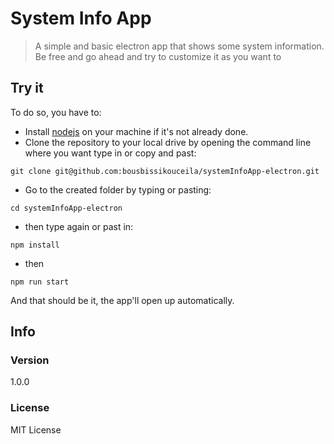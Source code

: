 # System Info App

> A simple and basic electron app that shows some system information. Be free and go ahead and try to customize it as you want to

## Try it
To do so, you have to:
* Install [nodejs](https://nodejs.org/en/ "Link to download nodejs") on your machine if it's not already done.
* Clone the repository to your local drive by opening the command line where you want type in or copy and past:
```git
git clone git@github.com:bousbissikouceila/systemInfoApp-electron.git
```
* Go to the created folder by typing or pasting:
```
cd systemInfoApp-electron
```
* then type again or past in:
```
npm install
``` 
 * then 
```
npm run start
```
And that should be it, the app'll open up automatically.

## Info

### Version
1.0.0

### License 
MIT License